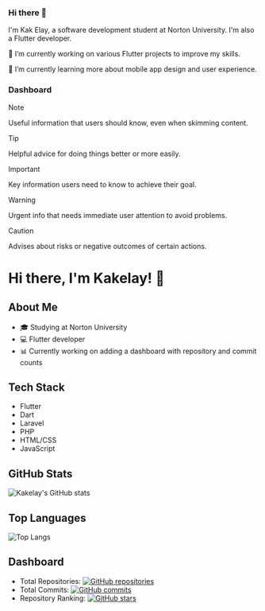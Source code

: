 ### Hi there 👋

I'm Kak Elay, a software development student at Norton University. I'm also a Flutter developer.

🔭 I’m currently working on various Flutter projects to improve my skills.

🌱 I’m currently learning more about mobile app design and user experience.

### Dashboard
 
> [!NOTE]
> Useful information that users should know, even when skimming content.

> [!TIP]
> Helpful advice for doing things better or more easily.

> [!IMPORTANT]
> Key information users need to know to achieve their goal.

> [!WARNING]
> Urgent info that needs immediate user attention to avoid problems.

> [!CAUTION]
> Advises about risks or negative outcomes of certain actions.

<!-- Introduction -->
# Hi there, I'm Kakelay! 👋

## About Me
- 🎓 Studying at Norton University
- 💻 Flutter developer
- 📊 Currently working on adding a dashboard with repository and commit counts

## Tech Stack
- Flutter
- Dart
- Laravel
- PHP
- HTML/CSS
- JavaScript

## GitHub Stats
![Kakelay's GitHub stats](https://github-readme-stats.vercel.app/api?username=kakelay&show_icons=true&theme=radical)

## Top Languages
![Top Langs](https://github-readme-stats.vercel.app/api/top-langs/?username=kakelay&layout=compact)

## Dashboard
- Total Repositories: [![GitHub repositories](https://img.shields.io/github/repos/kakelay)](https://github.com/kakelay?tab=repositories)
- Total Commits: [![GitHub commits](https://img.shields.io/github/commits-since/kakelay/kakelay/latest)](https://github.com/kakelay/kakelay/commits/main)
- Repository Ranking: [![GitHub stars](https://img.shields.io/github/stars/kakelay/kakelay)](https://github.com/kakelay/kakelay/stargazers)
